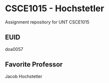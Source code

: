 # CSCE1015 - Hochstetler
Assignment repository for UNT CSCE1015
## EUID
doa0057
## Favorite Professor
Jacob Hochstetler

